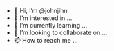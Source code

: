 - 👋 Hi, I’m @johnjihn
- 👀 I’m interested in ...
- 🌱 I’m currently learning ...
- 💞️ I’m looking to collaborate on ...
- 📫 How to reach me ...

<!---
johnjihn/johnjihn is a ✨ special ✨ repository because its `README.md` (this file) appears on your GitHub profile.
You can click the Preview link to take a look at your changes.
--->

